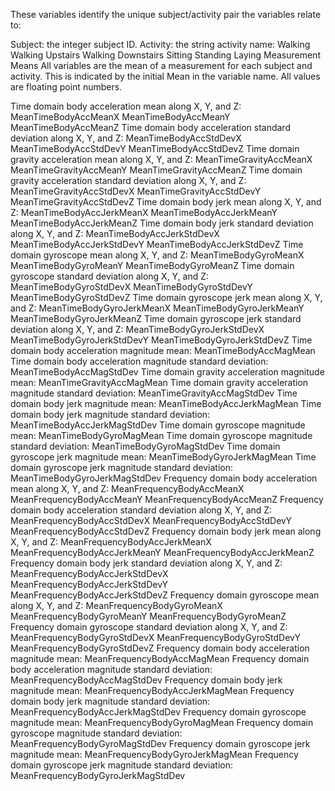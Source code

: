 These variables identify the unique subject/activity pair the variables relate to:

Subject: the integer subject ID.
Activity: the string activity name:
Walking
Walking Upstairs
Walking Downstairs
Sitting
Standing
Laying
Measurement Means
All variables are the mean of a measurement for each subject and activity. This is indicated by the initial Mean in the variable name. All values are floating point numbers.

Time domain body acceleration mean along X, Y, and Z:
MeanTimeBodyAccMeanX
MeanTimeBodyAccMeanY
MeanTimeBodyAccMeanZ
Time domain body acceleration standard deviation along X, Y, and Z:
MeanTimeBodyAccStdDevX
MeanTimeBodyAccStdDevY
MeanTimeBodyAccStdDevZ
Time domain gravity acceleration mean along X, Y, and Z:
MeanTimeGravityAccMeanX
MeanTimeGravityAccMeanY
MeanTimeGravityAccMeanZ
Time domain gravity acceleration standard deviation along X, Y, and Z:
MeanTimeGravityAccStdDevX
MeanTimeGravityAccStdDevY
MeanTimeGravityAccStdDevZ
Time domain body jerk mean along X, Y, and Z:
MeanTimeBodyAccJerkMeanX
MeanTimeBodyAccJerkMeanY
MeanTimeBodyAccJerkMeanZ
Time domain body jerk standard deviation along X, Y, and Z:
MeanTimeBodyAccJerkStdDevX
MeanTimeBodyAccJerkStdDevY
MeanTimeBodyAccJerkStdDevZ
Time domain gyroscope mean along X, Y, and Z:
MeanTimeBodyGyroMeanX
MeanTimeBodyGyroMeanY
MeanTimeBodyGyroMeanZ
Time domain gyroscope standard deviation along X, Y, and Z:
MeanTimeBodyGyroStdDevX
MeanTimeBodyGyroStdDevY
MeanTimeBodyGyroStdDevZ
Time domain gyroscope jerk mean along X, Y, and Z:
MeanTimeBodyGyroJerkMeanX
MeanTimeBodyGyroJerkMeanY
MeanTimeBodyGyroJerkMeanZ
Time domain gyroscope jerk standard deviation along X, Y, and Z:
MeanTimeBodyGyroJerkStdDevX
MeanTimeBodyGyroJerkStdDevY
MeanTimeBodyGyroJerkStdDevZ
Time domain body acceleration magnitude mean:
MeanTimeBodyAccMagMean
Time domain body acceleration magnitude standard deviation:
MeanTimeBodyAccMagStdDev
Time domain gravity acceleration magnitude mean:
MeanTimeGravityAccMagMean
Time domain gravity acceleration magnitude standard deviation:
MeanTimeGravityAccMagStdDev
Time domain body jerk magnitude mean:
MeanTimeBodyAccJerkMagMean
Time domain body jerk magnitude standard deviation:
MeanTimeBodyAccJerkMagStdDev
Time domain gyroscope magnitude mean:
MeanTimeBodyGyroMagMean
Time domain gyroscope magnitude standard deviation:
MeanTimeBodyGyroMagStdDev
Time domain gyroscope jerk magnitude mean:
MeanTimeBodyGyroJerkMagMean
Time domain gyroscope jerk magnitude standard deviation:
MeanTimeBodyGyroJerkMagStdDev
Frequency domain body acceleration mean along X, Y, and Z:
MeanFrequencyBodyAccMeanX
MeanFrequencyBodyAccMeanY
MeanFrequencyBodyAccMeanZ
Frequency domain body acceleration standard deviation along X, Y, and Z:
MeanFrequencyBodyAccStdDevX
MeanFrequencyBodyAccStdDevY
MeanFrequencyBodyAccStdDevZ
Frequency domain body jerk mean along X, Y, and Z:
MeanFrequencyBodyAccJerkMeanX
MeanFrequencyBodyAccJerkMeanY
MeanFrequencyBodyAccJerkMeanZ
Frequency domain body jerk standard deviation along X, Y, and Z:
MeanFrequencyBodyAccJerkStdDevX
MeanFrequencyBodyAccJerkStdDevY
MeanFrequencyBodyAccJerkStdDevZ
Frequency domain gyroscope mean along X, Y, and Z:
MeanFrequencyBodyGyroMeanX
MeanFrequencyBodyGyroMeanY
MeanFrequencyBodyGyroMeanZ
Frequency domain gyroscope standard deviation along X, Y, and Z:
MeanFrequencyBodyGyroStdDevX
MeanFrequencyBodyGyroStdDevY
MeanFrequencyBodyGyroStdDevZ
Frequency domain body acceleration magnitude mean:
MeanFrequencyBodyAccMagMean
Frequency domain body acceleration magnitude standard deviation:
MeanFrequencyBodyAccMagStdDev
Frequency domain body jerk magnitude mean:
MeanFrequencyBodyAccJerkMagMean
Frequency domain body jerk magnitude standard deviation:
MeanFrequencyBodyAccJerkMagStdDev
Frequency domain gyroscope magnitude mean:
MeanFrequencyBodyGyroMagMean
Frequency domain gyroscope magnitude standard deviation:
MeanFrequencyBodyGyroMagStdDev
Frequency domain gyroscope jerk magnitude mean:
MeanFrequencyBodyGyroJerkMagMean
Frequency domain gyroscope jerk magnitude standard deviation:
MeanFrequencyBodyGyroJerkMagStdDev
